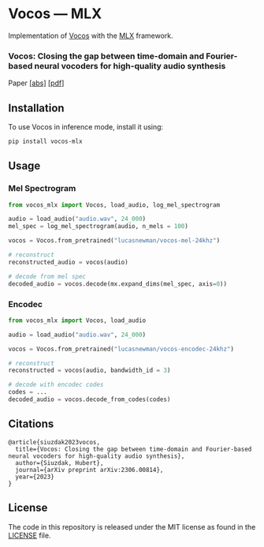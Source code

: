# Vocos — MLX 

Implementation of [Vocos](https://github.com/gemelo-ai/vocos) with the [MLX](https://github.com/ml-explore/mlx) framework.

### Vocos: Closing the gap between time-domain and Fourier-based neural vocoders for high-quality audio synthesis
Paper [[abs]](https://arxiv.org/abs/2306.00814) [[pdf]](https://arxiv.org/pdf/2306.00814.pdf)

## Installation

To use Vocos in inference mode, install it using:

```bash
pip install vocos-mlx
```

## Usage

### Mel Spectrogram

```python
from vocos_mlx import Vocos, load_audio, log_mel_spectrogram

audio = load_audio("audio.wav", 24_000)
mel_spec = log_mel_spectrogram(audio, n_mels = 100)

vocos = Vocos.from_pretrained("lucasnewman/vocos-mel-24khz")

# reconstruct
reconstructed_audio = vocos(audio)

# decode from mel spec
decoded_audio = vocos.decode(mx.expand_dims(mel_spec, axis=0))
```
### Encodec

```python
from vocos_mlx import Vocos, load_audio

audio = load_audio("audio.wav", 24_000)

vocos = Vocos.from_pretrained("lucasnewman/vocos-encodec-24khz")

# reconstruct
reconstructed = vocos(audio, bandwidth_id = 3)

# decode with encodec codes
codes = ...
decoded_audio = vocos.decode_from_codes(codes)
```

## Citations

```
@article{siuzdak2023vocos,
  title={Vocos: Closing the gap between time-domain and Fourier-based neural vocoders for high-quality audio synthesis},
  author={Siuzdak, Hubert},
  journal={arXiv preprint arXiv:2306.00814},
  year={2023}
}
```

## License

The code in this repository is released under the MIT license as found in the
[LICENSE](LICENSE) file.
